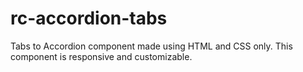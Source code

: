 # rc-accordion-tabs

Tabs to Accordion component made using HTML and CSS only. This component is responsive and customizable.



